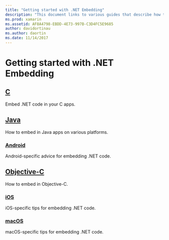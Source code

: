 ```yaml
---
title: "Getting started with .NET Embedding"
description: "This document links to various guides that describe how to use .NET Embedding in C, Java, Android, Objective-C, iOS, and macOS projects."
ms.prod: xamarin
ms.assetid: AF8A4798-EBDD-4E73-997B-C3D4FC5E9685
author: davidortinau
ms.author: daortin
ms.date: 11/14/2017
---
```


# Getting started with .NET Embedding

## [C](c.md)

Embed .NET code in your C apps.

## [Java](java/index.md)

How to embed in Java apps on various platforms.

### [Android](java/android.md)

Android-specific advice for embedding .NET code.

## [Objective-C](objective-c/index.md)

How to embed in Objective-C.

### [iOS](objective-c/ios.md)

iOS-specific tips for embedding .NET code.

### [macOS](objective-c/macos.md)

macOS-specific tips for embedding .NET code.
